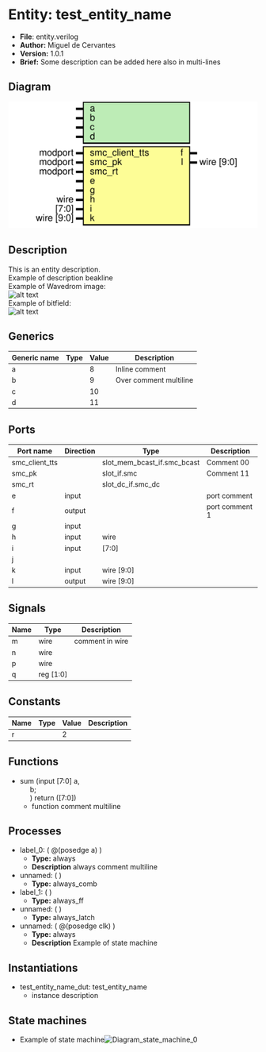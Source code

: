 
# Entity: test_entity_name 
- **File**: entity.verilog
- **Author:** Miguel de Cervantes
- **Version:** 1.0.1
- **Brief:** Some description can be added here also in multi-lines

## Diagram
![Diagram](test_entity_name.svg "Diagram")
## Description

 This is an entity description.<br>  Example of description beakline<br>  Example of Wavedrom  image:	<br> ![alt text](wavedrom_mNRm0.svg "title") <br>  Example of bitfield:<br> ![alt text](wavedrom_9bcU1.svg "title") <br> 
## Generics

| Generic name | Type | Value | Description             |
| ------------ | ---- | ----- | ----------------------- |
| a            |      | 8     | Inline comment          |
| b            |      | 9     | Over comment  multiline |
| c            |      | 10    |                         |
| d            |      | 11    |                         |

## Ports

| Port name      | Direction | Type                        | Description    |
| -------------- | --------- | --------------------------- | -------------- |
| smc_client_tts |           | slot_mem_bcast_if.smc_bcast | Comment 00     |
| smc_pk         |           | slot_if.smc                 | Comment 11     |
| smc_rt         |           | slot_dc_if.smc_dc           |                |
| e              | input     |                             | port comment   |
| f              | output    |                             | port comment 1 |
| g              | input     |                             |                |
| h              | input     | wire                        |                |
| i              | input     | [7:0]                       |                |
| j              |           |                             |                |
| k              | input     | wire [9:0]                  |                |
| l              | output    | wire [9:0]                  |                |

## Signals

| Name | Type      | Description     |
| ---- | --------- | --------------- |
| m    | wire      | comment in wire |
| n    | wire      |                 |
| p    | wire      |                 |
| q    | reg [1:0] |                 |

## Constants

| Name | Type | Value | Description |
| ---- | ---- | ----- | ----------- |
| r    |      | 2     |             |

## Functions
- sum <font id="function_arguments">(input [7:0] a,<br><span style="padding-left:20px"> b;<br><span style="padding-left:20px">)</font> <font id="function_return">return ([7:0])</font>
  -  function comment multiline

## Processes
- label_0: ( @(posedge a) )
  - **Type:** always
  - **Description**
  always comment  multiline 
- unnamed: (  )
  - **Type:** always_comb
- label_1: (  )
  - **Type:** always_ff
- unnamed: (  )
  - **Type:** always_latch
- unnamed: ( @(posedge clk) )
  - **Type:** always
  - **Description**
  Example of   state machine 

## Instantiations

- test_entity_name_dut: test_entity_name
  - instance description
## State machines

- Example of
state machine![Diagram_state_machine_0]( stm_test_entity_name_00.svg "Diagram")